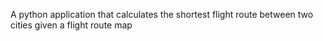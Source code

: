A python application that calculates the shortest flight route between two cities given a flight route map 
